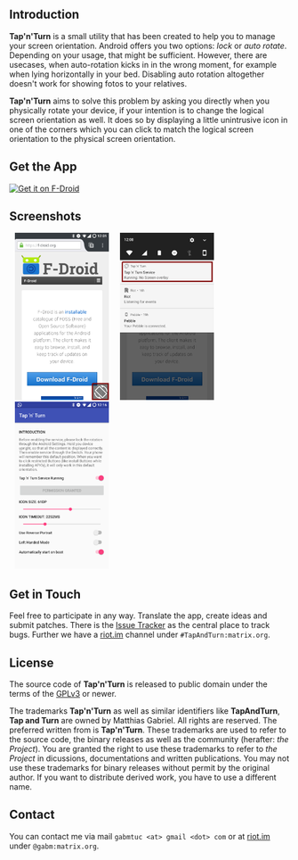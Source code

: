 ## Introduction
**Tap'n'Turn** is a small utility that has been created to help you to manage your screen orientation. Android offers you two options: *lock* or *auto rotate*. Depending on your usage, that might be sufficient. However, there are usecases, when auto-rotation kicks in in the wrong moment, for example when lying horizontally in your bed. Disabling auto rotation altogether doesn't work for showing fotos to your relatives.

**Tap'n'Turn** aims to solve this problem by asking you directly when you physically rotate your device, if your intention is to change the logical screen orientation as well. It does so by displaying a little unintrusive icon in one of the corners which you can click to match the logical screen orientation to the physical screen orientation.

## Get the App
[<img src="https://f-droid.org/badge/get-it-on.png" alt="Get it on F-Droid" height="60">](https://f-droid.org/app/com.gabm.screenrotationcontrol)

## Screenshots
<img src="./Screenshot_icon_anotated.png" height="300" style="margin:0px 10px"><img src="./Screenshot_notification_anotated.png" height="300" style="margin:0px 10px"><img src="./Screenshot_main.png" height="300" style="margin:0px 10px">

## Get in Touch
Feel free to participate in any way. Translate the app, create ideas and submit patches. There is the [Issue Tracker](https://github.com/gabm/TapAndTurn/issues) as the central place to track bugs. Further we have a [riot.im](https://riot.im) channel under `#TapAndTurn:matrix.org`.

## License
The source code of **Tap'n'Turn** is released to public domain under the terms of the [GPLv3](https://www.gnu.org/licenses/gpl-3.0.en.html) or newer. 

The trademarks **Tap'n'Turn** as well as similar identifiers like **TapAndTurn**, **Tap and Turn** are owned by Matthias Gabriel. All rights are reserved. The preferred written from is **Tap'n'Turn**. These trademarks are used to refer to the source code, the binary releases as well as the community (herafter: *the Project*). You are granted the right to use these trademarks to refer to *the Project* in dicussions, documentations and written publications. You may not use these trademarks for binary releases without permit by the original author. If you want to distribute derived work, you have to use a different name.

## Contact
You can contact me via mail `gabmtuc <at> gmail <dot> com` or at [riot.im](https://riot.im) under `@gabm:matrix.org`.

